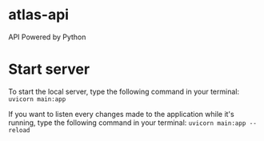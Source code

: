# atlas-api
API Powered by Python
 
# Start server
To start the local server, type the following command in your terminal:
`uvicorn main:app`

If you want to listen every changes made to the application while it's running,
type the following command in your terminal:
`uvicorn main:app --reload`